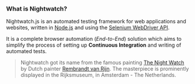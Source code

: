 ### What is Nightwatch?

Nightwatch.js is an automated testing framework for web applications and websites, written in [Node.js](http://nodejs.org/) and using the [Selenium WebDriver API](http://code.google.com/p/selenium/wiki/JsonWireProtocol).

It is a complete browser automation (_End-to-End_) solution which aims to simplify the process of setting up **Continuous Integration** and writing of automated tests.

> Nightwatch got its name from the famous painting [The Night Watch](http://en.wikipedia.org/wiki/The_Night_Watch) by Dutch painter [Rembrandt van Rijn](http://en.wikipedia.org/wiki/Rembrandt_Harmenszoon_van_Rijn). The masterpiece is prominently displayed in the Rijksmuseum, in Amsterdam - The Netherlands.
